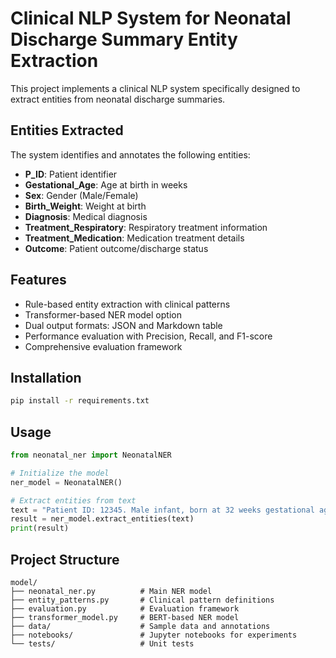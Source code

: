 # Clinical NLP System for Neonatal Discharge Summary Entity Extraction

This project implements a clinical NLP system specifically designed to extract entities from neonatal discharge summaries.

## Entities Extracted

The system identifies and annotates the following entities:
- **P_ID**: Patient identifier
- **Gestational_Age**: Age at birth in weeks
- **Sex**: Gender (Male/Female)
- **Birth_Weight**: Weight at birth
- **Diagnosis**: Medical diagnosis
- **Treatment_Respiratory**: Respiratory treatment information
- **Treatment_Medication**: Medication treatment details
- **Outcome**: Patient outcome/discharge status

## Features

- Rule-based entity extraction with clinical patterns
- Transformer-based NER model option
- Dual output formats: JSON and Markdown table
- Performance evaluation with Precision, Recall, and F1-score
- Comprehensive evaluation framework

## Installation

```bash
pip install -r requirements.txt
```

## Usage

```python
from neonatal_ner import NeonatalNER

# Initialize the model
ner_model = NeonatalNER()

# Extract entities from text
text = "Patient ID: 12345. Male infant, born at 32 weeks gestational age..."
result = ner_model.extract_entities(text)
print(result)
```

## Project Structure

```
model/
├── neonatal_ner.py          # Main NER model
├── entity_patterns.py       # Clinical pattern definitions
├── evaluation.py            # Evaluation framework
├── transformer_model.py     # BERT-based NER model
├── data/                    # Sample data and annotations
├── notebooks/               # Jupyter notebooks for experiments
└── tests/                   # Unit tests
```
